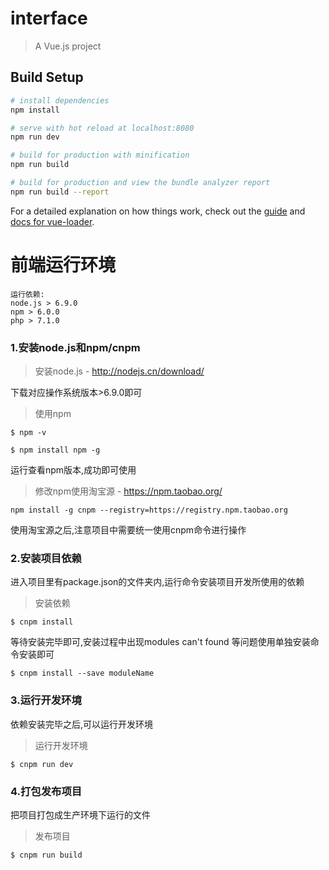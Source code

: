 # interface

> A Vue.js project

## Build Setup

``` bash
# install dependencies
npm install

# serve with hot reload at localhost:8080
npm run dev

# build for production with minification
npm run build

# build for production and view the bundle analyzer report
npm run build --report
```

For a detailed explanation on how things work, check out the [guide](http://vuejs-templates.github.io/webpack/) and [docs for vue-loader](http://vuejs.github.io/vue-loader).

# 前端运行环境


```
运行依赖:
node.js > 6.9.0
npm > 6.0.0
php > 7.1.0
```


### 1.安装node.js和npm/cnpm

> 安装node.js - http://nodejs.cn/download/

下载对应操作系统版本>6.9.0即可

> 使用npm

```
$ npm -v

$ npm install npm -g
```
运行查看npm版本,成功即可使用

> 修改npm使用淘宝源 - https://npm.taobao.org/

```
npm install -g cnpm --registry=https://registry.npm.taobao.org
```

使用淘宝源之后,注意项目中需要统一使用cnpm命令进行操作


### 2.安装项目依赖

进入项目里有package.json的文件夹内,运行命令安装项目开发所使用的依赖

> 安装依赖

```
$ cnpm install
```
等待安装完毕即可,安装过程中出现modules can't found 等问题使用单独安装命令安装即可
```
$ cnpm install --save moduleName
```


### 3.运行开发环境
依赖安装完毕之后,可以运行开发环境

> 运行开发环境

```
$ cnpm run dev
```


### 4.打包发布项目
把项目打包成生产环境下运行的文件

> 发布项目

```
$ cnpm run build
```
